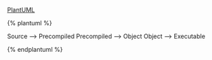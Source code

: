 
[PlantUML](http://plantuml.com/)

{% plantuml %}

Source --> Precompiled
Precompiled --> Object
Object --> Executable

  
{% endplantuml %}
